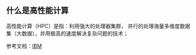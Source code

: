## 什么是高性能计算

高性能计算（HPC）是指：利用强大的处理器集群， 并行的处理海量多维度数据集（大数据），并用极高的速度解决复杂问题的技术；

参考文档：[IBM](https://www.ibm.com/cn-zh/topics/hpc)

